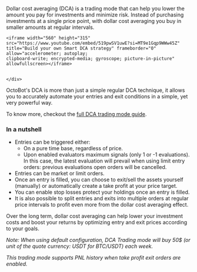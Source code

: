 Dollar cost averaging (DCA) is a trading mode that can help you lower the amount you pay for investments and 
minimize risk. Instead of purchasing investments at a single price point, with dollar cost averaging you buy 
in smaller amounts at regular intervals.

<div class="text-center">
    <div>

    <iframe width="560" height="315" src="https://www.youtube.com/embed/519pwSV1uwE?si=MT9e1Gqp9WWw45Z" 
    title="Build your own Smart DCA strategy" frameborder="0" allow="accelerometer; autoplay; 
    clipboard-write; encrypted-media; gyroscope; picture-in-picture" allowfullscreen></iframe>


    </div>
</div>

OctoBot's DCA is more than just a simple regular DCA technique, it allows you to accurately automate your 
entries and exit conditions in a simple, yet very powerful way.

To know more, checkout the 
<a target="_blank" rel="noopener" href="https://www.octobot.cloud/en/guides/octobot-trading-modes/dca-trading-mode?utm_source=octobot&utm_medium=dk&utm_campaign=regular_open_source_content&utm_content=DCATradingModeDocs">
full DCA trading mode guide</a>.

### In a nutshell
- Entries can be triggered either:
    - On a pure time base, regardless of price.
    - Upon enabled evaluators maximum signals (only 1 or -1 evaluations). In this case, the latest evaluation will 
        prevail when using limit entry orders: previous evaluations open orders will be cancelled.
- Entries can be market or limit orders.
- Once an entry is filled, you can choose to exit/sell the assets yourself (manually) or automatically 
create a take profit at your price target. 
- You can enable stop losses protect your holdings once an entry is filled.
- It is also possible to split entries and exits into multiple orders at regular price intervals to profit even more 
from the dollar cost averaging effect.

Over the long term, dollar cost averaging can help lower your investment costs and boost your returns by optimizing 
entry and exit prices according to your goals.

_Note: When using default configuration, DCA Trading mode will buy 50$ (or unit of the quote currency: USDT for BTC/USDT) 
each week._


_This trading mode supports PNL history when take profit exit orders are enabled._
